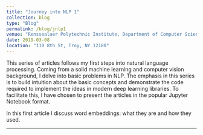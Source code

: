 ```yaml
---
title: "Journey into NLP 1"
collection: blog
type: "Blog"
permalink: /blog/jnlp1
venue: "Renssealaer Polytechnic Institute, Department of Computer Science"
date: 2019-03-08
location: "110 8th St, Troy, NY 12180"
---
```


This series of articles follows my first steps into natural language processing. Coming from a solid machine learning and computer vision background, I delve into basic problems in NLP. The emphasis in this series is to build intuition about the basic concepts and demonstrate the code required to implement the ideas in modern deep learning libraries. To facilitate this, I have chosen to present the articles in the popular Jupyter Notebook format.

In this first article I discuss word embeddings: what they are and how they used.

<!-- [Read-only Notebook (HTML)](http://haidark.github.io/files/JNLP/JNLP 1 - Word Representations) -->

<!-- [Executable Notebook](http://haidark.github.io/files/JNLP/JNLP 1 - Word Representations) -->

------